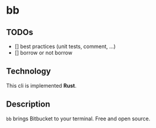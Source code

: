 # bb

## TODOs

- [] best practices (unit tests, comment, ...)
- [] borrow or not borrow 

## Technology

This cli is implemented **Rust**.

## Description

`bb` brings Bitbucket to your terminal. Free and open source.
